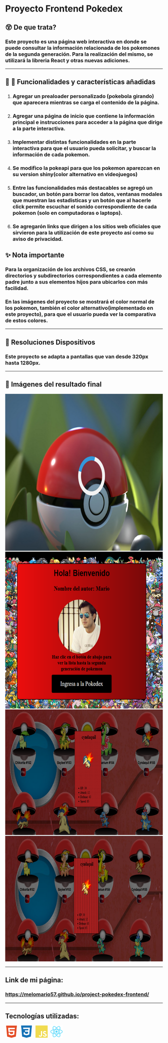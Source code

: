 # Proyecto Frontend Pokedex

## :astonished: De que trata?

### Este proyecto es una página web interactiva en donde se puede consultar la información relacionada de los pokemones de la segunda generación. Para la realización del mismo, se utilizará la libreria React y otras nuevas adiciones.

---

## :wrench: :hammer: Funcionalidades y características añadidas

1. ### Agregar un prealoader personalizado (pokebola girando) que aparecera mientras se carga el contenido de la página.

2. ### Agregar una página de inicio que contiene la información principal e instrucciones para acceder a la página que dirige a la parte interactiva.

3. ### Implementar distintas funcionalidades en la parte interactiva para que el usuario pueda solicitar, y buscar la información de cada pokemon.

4. ### Se modifico la pokeapi para que los pokemon aparezcan en su version shiny(color alternativo en videojuegos)

5. ### Entre las funcionalidades más destacables se agregó un buscador, un botón para borrar los datos, ventanas modales que muestran las estadisticas y un botón que al hacerle click permite escuchar el sonido correspondiente de cada pokemon (solo en computadoras o laptops).

6. ### Se agregarón links que dirigen a los sitios web oficiales que sirvieron para la utilización de este proyecto así como su aviso de privacidad.

## :sparkles: Nota importante

### Para la organización de los archivos CSS, se crearón directorios y subdirectorios correspondientes a cada elemento padre junto a sus elementos hijos para ubicarlos con más facilidad.

### En las imágenes del proyecto se mostrará el color normal de los pokemon, también el color alternativo(implementado en este proyecto), para que el usuario pueda ver la comparativa de estos colores.

---

## :iphone: Resoluciones Dispositivos

### Este proyecto se adapta a pantallas que van desde 320px hasta 1280px.

---

## :stars: Imágenes del resultado final

<img src="src/images/preloader.png"  border="0" width="700" height="500"  />

<img src="src/images/home.png"  border="0" width="600" height="500"  />

<img src="src/images/data.png"  border="0" width="700" height="400"  />

<img src="src/images/dataShiny.png"  border="0" width="700" height="400"  />

---

## Link de mi página:

### https://melomario57.github.io/project-pokedex-frontend/

---

## Tecnologías utilizadas:

<img src="https://github.com/devicons/devicon/blob/master/icons/html5/html5-plain.svg" title="HTML5" alt="HTML" width="40" height="40"/>&nbsp;
<img src="https://github.com/devicons/devicon/blob/master/icons/css3/css3-plain.svg" title="CSS3" alt="CSS3" width="40" height="40"/>&nbsp;
<img src="https://github.com/devicons/devicon/blob/master/icons/javascript/javascript-plain.svg" title="JAVASCRIPT" alt="JAVASCRIPT" width="40" height="40"/>&nbsp;
<img src="https://github.com/devicons/devicon/blob/master/icons/react/react-original.svg" title="React" alt="React" width="40" height="40"/>&nbsp;
